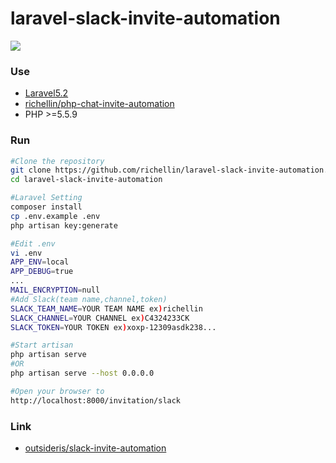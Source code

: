 # laravel-slack-invite-automation

![](https://raw.github.com/richellin/laravel-slack-invite-automation/master/screenshots/screenshot_1.png)

### Use
+ [Laravel5.2](https://laravel.com/docs/5.2)
+ [richellin/php-chat-invite-automation](https://github.com/richellin/php-chat-invite-automation)
+ PHP >=5.5.9

### Run
```sh
#Clone the repository
git clone https://github.com/richellin/laravel-slack-invite-automation.git
cd laravel-slack-invite-automation

#Laravel Setting
composer install
cp .env.example .env
php artisan key:generate

#Edit .env
vi .env
APP_ENV=local
APP_DEBUG=true
...
MAIL_ENCRYPTION=null
#Add Slack(team name,channel,token)
SLACK_TEAM_NAME=YOUR TEAM NAME ex)richellin
SLACK_CHANNEL=YOUR CHANNEL ex)C4324233CK
SLACK_TOKEN=YOUR TOKEN ex)xoxp-12309asdk238...

#Start artisan
php artisan serve 
#OR
php artisan serve --host 0.0.0.0

#Open your browser to 
http://localhost:8000/invitation/slack
```

### Link
+ [outsideris/slack-invite-automation](https://github.com/outsideris/slack-invite-automation)

